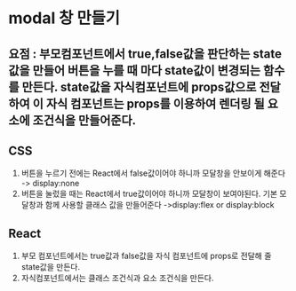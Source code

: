 # modal 창 만들기

## 요점 : 부모컴포넌트에서 true,false값을 판단하는 state값을 만들어 버튼을 누를 때 마다 state값이 변경되는 함수를 만든다. state값을 자식컴포넌트에 props값으로 전달하여 이 자식 컴포넌트는 props를 이용하여 렌더링 될 요소에 조건식을 만들어준다.

## CSS

1. 버튼을 누르기 전에는 React에서 false값이어야 하니까 모달창을 안보이게 해준다 -> display:none
2. 버튼을 눌렀을 때는 React에서 true값이어야 하니까 모달창이 보여야된다. 기본 모달창과 함께 사용할 클래스 값을 만들어준다
   ->display:flex or display:block

## React

1. 부모 컴포넌트에서는 true값과 false값을 자식 컴포넌트에 props로 전달해 줄 state값을 만든다.
2. 자식컴포넌트에서는 클래스 조건식과 요소 조건식을 만든다.
